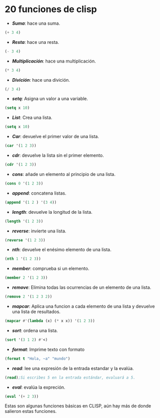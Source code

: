 # 20 funciones de clisp
- ***Suma***: hace una suma.
```lsp
(+ 3 4)
```
- ***Resta***: hace una resta.
```lsp
(- 3 4)
```
- ***Multiplicación***: hace una multiplicación.
```lsp
(* 3 4)
```
- ***Divición***: hace una divición.
```lsp
(/ 3 4)
```
- ***setq***: Asigna un valor a una variable.
```lsp
(setq x 10)
```
- ***List***: Crea una lista.
```lsp
(setq x 10)
```
- ***Car***: devuelve el primer valor de una lista.
```lsp
(car '(1 2 3))
```
- ***cdr***: devuelve la lista sin el primer elemento.
```lsp
(cdr '(1 2 3))
```
- ***cons***: añade un elemento al principio de una lista.
```lsp
(cons 0 '(1 2 3))
```
- ***append***: concatena listas.
```lsp
(append '(1 2 ) '(3 4))
```
- ***length***: devuelve la longitud de la lista.
```lsp
(length '(1 2 3))
```
- ***reverse***: invierte una lista.
```lsp
(reverse '(1 2 3))
```
- ***nth***: devuelve el enésimo elemento de una lista.
```lsp
(nth 1 '(1 2 3))
```
- ***member***: comprueba si un elemento.
```lsp
(member 2 '(1 2 3))
```
- ***remove***: Elimina todas las ocurrencias de un elemento de una lista.
```lsp
(remove 2 '(1 2 3 2))
```
- ***mapcar***: Aplica una funcion a cada elemento de una lista y devuelve una lista de resultados.
```lsp
(mapcar #'(lambda (x) (* x x)) '(1 2 3))
```
- ***sort***: ordena una lista.
```lsp
(sort '(3 1 2) #'<)
```
- ***format***: Imprime texto con formato
```lsp
(format t "Hola, ~a" "mundo")
```
- ***read***: lee una expresión de la entrada estandar y la evalúa.
```lsp
(read);Si escribes 5 en la entrada estándar, evaluará a 5.
```
- ***eval***: evalúa la expreción.
```lsp
(eval '(+ 2 3))
```
Estas son algunas funciones básicas en CLISP, aún hay más de donde salieron estas funciones.
